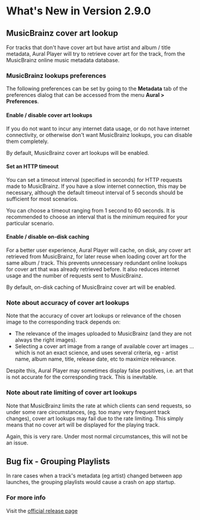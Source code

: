 #  What's New in Version 2.9.0

## MusicBrainz cover art lookup

For tracks that don't have cover art but have artist and album / title metadata, Aural Player will try to retrieve cover art for the track, from the MusicBrainz online music metadata database.

### MusicBrainz lookups preferences

The following preferences can be set by going to the **Metadata** tab of the preferences dialog that can be accessed from the menu **Aural > Preferences**.

#### Enable / disable cover art lookups

If you do not want to incur any internet data usage, or do not have internet connectivity, or otherwise don't want MusicBrainz lookups, you can disable them completely.

By default, MusicBrainz cover art lookups will be enabled.

#### Set an HTTP timeout

You can set a timeout interval (specified in seconds) for HTTP requests made to MusicBrainz. If you have a slow internet connection, this may be necessary, although the default timeout interval of 5 seconds should be sufficient for most scenarios.

You can choose a timeout ranging from 1 second to 60 seconds. It is recommended to choose an interval that is the minimum required for your particular scenario.

#### Enable / disable on-disk caching

For a better user experience, Aural Player will cache, on disk, any cover art retrieved from MusicBrainz, for later reuse when loading cover art for the same album / track. This prevents unnecessary redundant online lookups for cover art that was already retrieved before. It also reduces internet usage and the number of requests sent to MusicBrainz. 

By default, on-disk caching of MusicBrainz cover art will be enabled.

### Note about accuracy of cover art lookups

Note that the accuracy of cover art lookups or relevance of the chosen image to the corresponding track depends on:

* The relevance of the images uploaded to MusicBrainz (and they are not always the right images).
* Selecting a cover art image from a range of available cover art images ... which is not an exact science, and uses several criteria, eg - artist name, album name, title, release date, etc to maximize relevance.

Despite this, Aural Player may sometimes display false positives, i.e. art that is not accurate for the corresponding track. This is inevitable.

### Note about rate limiting of cover art lookups

Note that MusicBrainz limits the rate at which clients can send requests, so under some rare circumstances, (eg. too many very frequent track changes), cover art lookups may fail due to the rate limiting. This simply means that no cover art will be displayed for the playing track.

Again, this is very rare. Under most normal circumstances, this will not be an issue.

## Bug fix - Grouping Playlists

In rare cases when a track's metadata (eg artist) changed between app launches, the grouping playlists would cause a crash on app startup.

### **For more info**
Visit the [official release page](https://github.com/maculateConception/aural-player/releases/tag/2.9.0)
